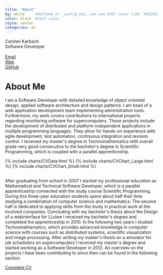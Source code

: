 ```yaml
---
title: "About"
bg: white     #defined in _config.yml, can use html color like '#010101'
color: black  #text color
style: center
categories: en
---
```


<div class="mediv">
	<div class="medivleft">
		<span class="fa-stack subtlecircleimg"/>
	</div>
	<div class="medivright">
		<span class="name">Carsten Karbach</span><br/>
		<span class="job">Software Developer</span><br/><br/>
		<a href="mailto:carstenkarbach@gmx.de" class="mylinks" target="_blank"><i class="fa fa-envelope-square"></i><span class="mylinktext">Email</span></a><br/>
		<a href="https://carstenkarbach.github.io" class="mylinks" target="_blank"><i class="fa fa-globe"></i><span class="mylinktext">Web</span></a><br/>
		<a href="https://github.com/CarstenKarbach" class="mylinks" target="_blank"><i class="fa fa-github"></i><span class="mylinktext">GitHub</span></a><br/>
	</div>
</div>

# About Me

<p class="longtext">
I am a Software Developer with detailed knowledge of object oriented design, applied software architecture
and design patterns. I am head of a web application development team implementing administration tools.
Furthermore, my work covers contributions to international projects regarding monitoring software for
supercomputers. These projects include the development of distributed and platform-independent applications
in multiple programming languages. They allow for hands-on experience with agile development, test automation,
continuous integration and revision control. I received my master's degree in Technomathematics with overall 
grade <span class="ita">very good</span> consecutive to the bachelor's degree in Scientific Programming, 
which is coupled with a parallel apprenticeship.
</p>

{% include charts/CVData.html %}
{% include charts/CVChart_Large.html %}
{% include charts/CVChart_Small.html %}


<p class="longtext">
<br/>
After graduating from school in 2007 I started my professional education as <span class="ita">Mathematical and Technical
Software Developer</span>, which is a parallel apprenticeship connected with the study course Scientific
Programming. During this three-year education students spent about half their time studying a combination
of computer science and mathematics. The second half is dedicated to applying skills from the study
in practical work at the involved companies. Concluding with my bachelor's thesis about the <span class="ita">Design of a 
webinterface for LLview</span> I received my bachelor's degree and completed the apprenticeship in 2010.
In the following two years I studied Technomathematics, which provides advanced knowledge in computer
science with courses such as distributed systems, scientific visualization and image processing.
After writing my master's thesis on a <span class="ita">simulator for job schedulers on supercomputers</span>
I received my master's degree and started working as a Software Developer in 2012. An overview on the
projects I have been contributing to since then can be found in the following section.
</p>

<p>
<a target="_blank" href="../res/web_cv_en.pdf" ><i class="fa fa-file-text"></i><span class="mylinktext">Complete CV</span></a>
</p>

